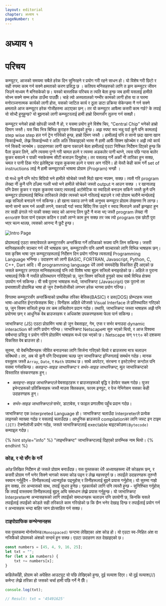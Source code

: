 ```yaml
---
layout: editorial
chapter: अध्याय १
pageNumber: ९
---
```

# अध्याय १

# परिचय

कम्प्युटर, आजको समयमा सबैले हरेक दिन सुनिरहने र प्रयोग गरी रहने साधन हो। यो विशेष गरी छिटो र सही रुपमा काम गर्न सक्ने क्षमताको करण प्रसिद्ध छ । कतिपय मनिसहरुको लागि त झन कम्प्युटर जीवन जिउने माध्यम नै बनिसकेको छ। यस्को बास्तविक परिचय त त्यति बेला हुन्छ जब हामी यसलाई हामीले सोच्न सक्ने सम्म हरेक ठाउँमा पाउछाैँ। चाहे त्यो अस्पतालको गम्भीर कामको लागी होस या त घरमा मनोरञ्जनात्मक कार्यको लागी होस, यसको जाटिल कार्य र ठूला डाटा प्रक्रिया सेकेन्डमा नै गर्न सक्ने क्षमताले आज कम्प्यूटर हरेक गोजीहरुमा अटाएका छन्। तर यो कम्प्युटर आफैमा कसरी काम गर्छ? के तपाई यो सोच्दै हुनुहुन्छ? यो बुझ्नाको लागी कम्प्यूटरलाई हामी हाम्रो दिमागसँग तुलना गर्न सक्छौ।

कम्प्यूटर भनेको हाम्रो खोपडी जस्तै नै हो, र यसमा प्रयोग हुने विशेष चिप, “Central Chip” भनेको हाम्रो दिमाग जस्तै। यस चिप भित्र बिभिन्न कुराहरु सिकाइको हुन्छ। अझ स्पष्ट रूप भन्नु पर्दा कुनै पनि कामलाई step wise step हल गर्न ट्रेन गरियेको हुन्छ, हाम्रो दिमग जस्तै । हामीलाई पनि त सानो छदा खाना खान सिकाईन्थ्यो, लेख्न सिकाईन्थ्यो र अलि अलि सिकाइएको भरमा नै हामी आफैँ सिक्न खोज्थेम र अझै त्यो कार्य गर्न सिकदै जानथेम। उदाहरणका लागी खाना पकाउने बेला हामीलाई एउटा निश्चित निर्देशन दिएको हुन्छ कि पैला कुकर लिने, अनि त्यसमा पुग्ने गरी चामल हल्ने र त्यस्मा अडकलेर पानी थाप्ने, त्यस पछि ग्यास बालेर कुकर बसाल्ने र पाकी नसकेसम्म सीटी बजाउन दिनुहोस्। तर यसलाइ गर्ने अर्को नी तारिका हुन सक्छ, चमल र पानी ठिक गरेर इलेक्ट्रिक राइस कुकरमा हल्ने र पावर अन गर्दिने। हो येस्तै केही काम गर्ने set of instructions लाई नै हामी कम्प्यूटरको भाषामा प्रोग्राम (Program) भन्छौ ।

यो मध्धे कुनै पनि स्टेप बिग्रियो भने हामीले सोचेको जस्तै मिठो खाना नपक्न, सक्छ। त्यसै गरि program लेख्दा नी कुनै पनि ठाँउमा गल्ती भयो भने हामीले सोचेको जस्तो output न आउन सक्छ । र खानालाइ पनि प्रेसर कुकर र राइस कुकरमा पकाए त्यस्लाई अटोमेटिक या स्वादिलो बनाउन सकिने जस्तै कुनै पनि कम्प्यूटर प्रोग्रामलाई बिभिन्न तारिकाले लेखेर त्यस्को चल्ने गतिलाई बढाउने र त्यो प्रोग्राम चलौने मान्छेलाई अझ सजिलो बनाउने गर्न सकिन्छ। हो खाना पकाउ लग्ने सबै अनुभव कम्प्यूटर प्रोग्राम लेखनमा नि लाग्छ। सानो सानो काम गर्न अल्छी  लगने, पकाउदै गर्दा स्वाद बिग्रिए रिस उठ्ने र स्वाद मिलाउने अर्को झनझट हुन तर साही ढंगाले गरे पाकी सक्दा स्वाद  को आनन्द लिन छुटै नै मजा भए जस्तै program लेख्दा नी errorहरु फेला पार्न एकदम कठिन र ठकौ लाग्ने काम हुन सक्छ तर जब त्यो program एक छोटी पुरा भएर चल्न थाल्छ, त्यसको आनन्द नै छुटै हुन्छ।

![Intro Page](../.gitbook/assets/intro.png)

प्रोग्रामलाई एउटा सफ्टवेयरले कम्प्युटरसँग अन्तर्क्रिया गर्ने तरिकाको रूपमा पनि लिन सकिन्छ। जसरी मानिसहरूसँग सञ्चार गर्न धेरै भाषाहरू छन्, कम्प्युटरसँग पनि आफ्नै सञ्चारको लागि विभिन्न भाषाहरू छन्। यस कृत्रिम भाषा जुन कम्प्युटरहरूलाई निर्देशन दिन प्रयोग गरिन्छ त्यसलाई  Programming Language भनिन्छ। उदाहरण को लागी BASIC, FORTRAN, Javascript, Python, C, C++, Dart आदि। यी programming language धेरै लामो समयदेखि विकसित हुँदै आएको छ जसले कम्प्यूटर लगाएत मानिसहरूलाई पनि त्यो विशेष भाषा बुझ्न सजिलो बनाइरहेको छ। अहिले त पुराना भाषालाई निकै नै नयाँले प्रतिस्थापन गरिदिएको छ, जुन सिक्न सजिलो हुनुको साथ साथै विभिन्न क्षेत्रमा उपयोग गर्न सकिन्छ। यी सबै पुराना भाषाहरू मध्ये, जाभास्क्रिप्ट (Javascript) एक पुरानो तर प्रभावशाली प्रोग्रामिङ भाषा हो जुन टेक्नोलोजीको लगभग हरेक भागमा प्रयोग गरिन्छ।

विगतमा कम्प्युटरसँग अन्तर्क्रियाको प्राथमिक तरिका बेसिक(BASIC) र डस(DOS) प्रोम्प्टहरू जस्ता भाषा-आधारित ईन्टरफेसहरू थिए। यिनीहरू अहिले धेरैजसो Visual Interface ले प्रतिस्थापित गरिएको छ, जुन सिक्न सजिलो हुन्छ तर कम लचिलोपन प्रदान गर्दछ। तथापि, जाभास्क्रिप्ट जस्ता भाषाहरू अझै पनि प्रयोगमा छन् र आधुनिक वेब ब्राउजरहरू र अधिकांश उपकरणहरूमा फेला पार्न सकिन्छ।

जाभास्क्रिप्ट (JS) एउटा प्रोग्रामिंग भाषा हो जुन वेबसाइट, गेम, एप्स र सर्भर बनाउदा dynamic interaction को लागि प्रयोग गरिन्छ। जाभास्क्रिप्ट Netscapeमा सुरु भएको थियो, र आज विश्वमा सबैभन्दा प्रसिद्ध र प्रयोग गरिने प्रोग्रामिंग भाषाहरू मध्ये एक भएको छ। Netscape सन् १९९० को दशकमा विकसित वेब ब्राउजर हो।

सुरुमा, यो वेबनिर्देशनहरू जीवित बनाउनका लागि सिर्जना गरिएको थियो र ब्राउजरमा मात्र चलाउन सक्थियो। तर, अब यो कुनै पनि दिभाइसमा चल्छ जुन जाभास्क्रिप्ट इन्जिनलाई समर्थन गर्दछ। मानक वस्तुहरू जस्तै `Array`, `Date`, र `Math` उपलब्ध छ। साथै अपरेटर, संरचना र इस्टेटमेन्ट कन्टोल पनि यसमा गर्नसकिन्छ। _क्लाइन्ट-साइड जाभास्क्रिप्ट_ र _सर्भर-साइड जाभास्क्रिप्ट_, मूल जाभास्क्रिप्टको विस्तारित संस्करणहरू हुन्।

- _क्लाइन्ट-साइड जाभास्क्रिप्टले_ वेबसाइटहरू र ब्राउजरहरूको बृद्धि र हेरफेर सक्षम गर्दछ। युजर इभेन्टहरूको प्रतिक्रियाहरू जस्तै माउस क्लिकहरू, फारम इनपुट, र पेज नेभिगेसन यसका केही उदाहरणहरू हुन्।

- _सर्भर-साइड जाभास्क्रिप्टले_ सर्भर, डाटाबेस, र फाइल प्रणालीमा पहुँच प्रदान गर्दछ।

जाभास्क्रिप्ट एक Interpreted Language हो। जाभास्क्रिप्ट चलाउँदा Interpreterले प्रत्येक लाइनको व्याख्या गर्दछ र यसलाई चलाउँदछ। आधुनिक ब्राउजरले compilationका लागि जस्ट इन टाइम `(JIT)` टेक्नोलोजी प्रयोग गर्दछ, जसले जाभास्क्रिप्टलाई exectable बाइटकोडमा`(Bytecode)` कम्पाइ्ल गर्दछ।

{% hint style="info" %}
"लाइभस्क्रिप्ट" जाभास्क्रिप्टलाई दिइएको प्रारम्भिक नाम थियो।
{% endhint %}


### कोड, र यो सँग के गर्ने

_कोड_ लिखित निर्देशन हो जसले प्रोग्राम बनाउँदछ। यस पुस्तकका धेरै अध्यायहरूमा धेरै कोडहरू छन्, र कसरी प्रोग्राम गर्ने भनेर सिक्ने भागको रूपमा कोड पढ्न र लेख्न महत्त्वपूर्ण छ। तपाईंले उदाहरणहरू तुरुन्तै स्क्यान गर्नुहुँदैन - तिनीहरूलाई ध्यानपूर्वक पढ्नुहोस् र तिनीहरूलाई बुझ्ने प्रयास गर्नुहोस्। यो सुरुमा गाह्रो हुन सक्छ, तर अभ्यासको साथ, तपाईं सुधार हुनेछ। गृहकार्यको लागि पनि त्यस्तै हुन्छ - सुनिश्चित गर्नुहोस् कि तपाईं वास्तवमा तिनीहरूलाई बुझ्नु अघि समाधान लेख्ने प्रयास गर्नुहुन्छ। यो जाभास्क्रिप्ट Interpreterमा अभ्यासहरूको लागि तपाईंको समाधानहरू चलाउन पनि उपयोगी छ, किनकि यसले तपाईंलाई तपाईंको कोडले सही तरिकाले काम गरिरहेको छ कि छैन भनेर देखाइ दिन्छ र तपाईंलाई प्रयोग गर्न र अभ्यासहरू भन्दा बाहिर जान प्रोत्साहित गर्न सक्छ।

### टाइपोग्राफिक कन्भेन्सनहरू

यस पुस्तकमा मोनोस्पेस्ड`(Monospaced)` फन्टमा लेखिएका अंश कोड हो। यो एउटा स्व-निहित अंश वा नजिकैको प्रोग्रामको अंशको सन्दर्भ हुन सक्छ।
एउटा उदाहरण तल देखाइएको छ।

```javascript
const numbers = [45, 4, 9, 16, 25];
let txt = "";
for (let x in numbers) {
    txt += numbers[x];
}
```

कहिलेकाँही, प्रोग्राम को अपेक्षित आउटपुट यो पछि लेखिएको हुन्छ, दुई स्ल्याश दिएर। यो दुई स्ल्याश(//) कमेन्ट लेख्ने तरिका हो जसको चर्चा हामी पछि गर्ने नै छाैँ।

```javascript
console.log(txt);

// Result: txt = '45491625'
```
